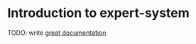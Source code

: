 # Introduction to expert-system

TODO: write [great documentation](http://jacobian.org/writing/what-to-write/)
